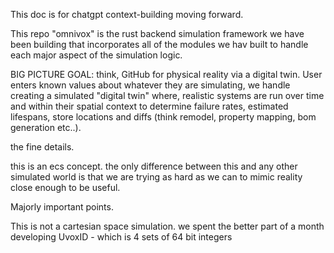 This doc is for chatgpt context-building moving forward.

This repo "omnivox" is the rust backend simulation framework we have been building that incorporates all of the modules we hav built to handle each major aspect of the simulation logic.

BIG PICTURE GOAL: think, GitHub for physical reality via a digital twin. User enters known values about whatever they are simulating, we handle creating a simulated "digital twin" where, realistic systems are run over time and within their spatial context to determine failure rates, estimated lifespans, store locations and diffs (think remodel, property mapping, bom generation etc..).

the fine details.

this is an ecs concept. the only difference between this and any other simulated world is that we are trying as hard as we can to mimic reality close enough to be useful. 

Majorly important points.

This is not a cartesian space simulation. we spent the better part of a month developing UvoxID - which is 4 sets of 64 bit integers